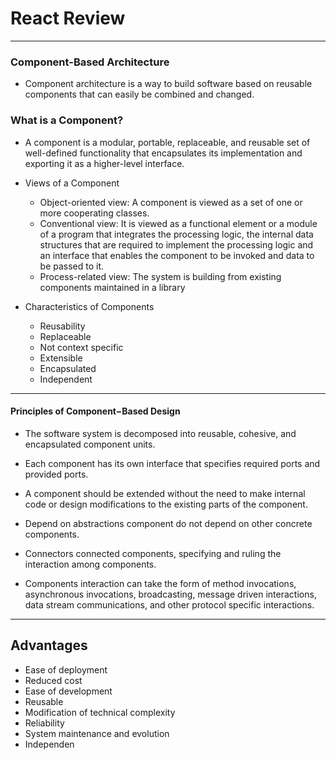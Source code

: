 # React Review
---
### Component-Based Architecture
- Component architecture is a way to build software based on reusable components that can easily be combined and changed.

### What is a Component?

-  A component is a modular, portable, replaceable, and reusable set of well-defined functionality that encapsulates its implementation and exporting it as a higher-level interface.

- Views of a Component

  - Object-oriented view: A component is viewed as a set of one or more cooperating classes.
  - Conventional view: It is viewed as a functional element or a module of a program that integrates the processing logic, the internal data structures that are required to implement the processing logic and an interface that enables the component to be invoked and data to be passed to it.
  - Process-related view: The system is building from existing components maintained in a library

- Characteristics of Components

  - Reusability
  - Replaceable
  - Not context specific
  - Extensible
  - Encapsulated
  - Independent

---

 #### Principles of Component−Based Design
- The software system is decomposed into reusable, cohesive, and encapsulated component units.

- Each component has its own interface that specifies required ports and provided ports.

- A component should be extended without the need to make internal code or design modifications to the existing parts of the component.

- Depend on abstractions component do not depend on other concrete components.

- Connectors connected components, specifying and ruling the interaction among components.

- Components interaction can take the form of method invocations, asynchronous invocations, broadcasting, message driven interactions, data stream communications, and other protocol specific interactions.
---
## Advantages

- Ease of deployment
- Reduced cost
- Ease of development
- Reusable
- Modification of technical complexity
- Reliability
- System maintenance and evolution
- Independen  